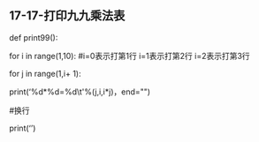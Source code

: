 ## 17-17-打印九九乘法表

def print99():

for i in range(1,10):    #i=0表示打第1行 i=1表示打第2行 i=2表示打第3行

for j in range(1,i+ 1):

print(‘%d*%d=%d\t'%(j,i,i*j)，end="")

\#换行

print(‘’)
